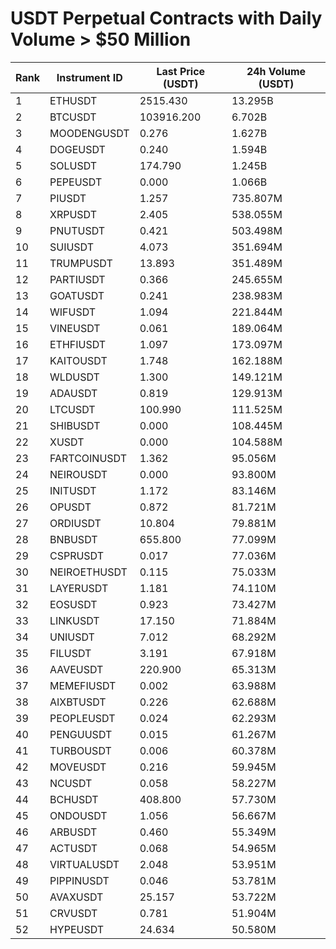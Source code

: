 # USDT Perpetual Contracts with Daily Volume > $50 Million

| Rank | Instrument ID | Last Price (USDT) | 24h Volume (USDT) |
|------|---------------|-------------------|-------------------|
| 1 | ETHUSDT | 2515.430 | 13.295B |
| 2 | BTCUSDT | 103916.200 | 6.702B |
| 3 | MOODENGUSDT | 0.276 | 1.627B |
| 4 | DOGEUSDT | 0.240 | 1.594B |
| 5 | SOLUSDT | 174.790 | 1.245B |
| 6 | PEPEUSDT | 0.000 | 1.066B |
| 7 | PIUSDT | 1.257 | 735.807M |
| 8 | XRPUSDT | 2.405 | 538.055M |
| 9 | PNUTUSDT | 0.421 | 503.498M |
| 10 | SUIUSDT | 4.073 | 351.694M |
| 11 | TRUMPUSDT | 13.893 | 351.489M |
| 12 | PARTIUSDT | 0.366 | 245.655M |
| 13 | GOATUSDT | 0.241 | 238.983M |
| 14 | WIFUSDT | 1.094 | 221.844M |
| 15 | VINEUSDT | 0.061 | 189.064M |
| 16 | ETHFIUSDT | 1.097 | 173.097M |
| 17 | KAITOUSDT | 1.748 | 162.188M |
| 18 | WLDUSDT | 1.300 | 149.121M |
| 19 | ADAUSDT | 0.819 | 129.913M |
| 20 | LTCUSDT | 100.990 | 111.525M |
| 21 | SHIBUSDT | 0.000 | 108.445M |
| 22 | XUSDT | 0.000 | 104.588M |
| 23 | FARTCOINUSDT | 1.362 | 95.056M |
| 24 | NEIROUSDT | 0.000 | 93.800M |
| 25 | INITUSDT | 1.172 | 83.146M |
| 26 | OPUSDT | 0.872 | 81.721M |
| 27 | ORDIUSDT | 10.804 | 79.881M |
| 28 | BNBUSDT | 655.800 | 77.099M |
| 29 | CSPRUSDT | 0.017 | 77.036M |
| 30 | NEIROETHUSDT | 0.115 | 75.033M |
| 31 | LAYERUSDT | 1.181 | 74.110M |
| 32 | EOSUSDT | 0.923 | 73.427M |
| 33 | LINKUSDT | 17.150 | 71.884M |
| 34 | UNIUSDT | 7.012 | 68.292M |
| 35 | FILUSDT | 3.191 | 67.918M |
| 36 | AAVEUSDT | 220.900 | 65.313M |
| 37 | MEMEFIUSDT | 0.002 | 63.988M |
| 38 | AIXBTUSDT | 0.226 | 62.688M |
| 39 | PEOPLEUSDT | 0.024 | 62.293M |
| 40 | PENGUUSDT | 0.015 | 61.267M |
| 41 | TURBOUSDT | 0.006 | 60.378M |
| 42 | MOVEUSDT | 0.216 | 59.945M |
| 43 | NCUSDT | 0.058 | 58.227M |
| 44 | BCHUSDT | 408.800 | 57.730M |
| 45 | ONDOUSDT | 1.056 | 56.667M |
| 46 | ARBUSDT | 0.460 | 55.349M |
| 47 | ACTUSDT | 0.068 | 54.965M |
| 48 | VIRTUALUSDT | 2.048 | 53.951M |
| 49 | PIPPINUSDT | 0.046 | 53.781M |
| 50 | AVAXUSDT | 25.157 | 53.722M |
| 51 | CRVUSDT | 0.781 | 51.904M |
| 52 | HYPEUSDT | 24.634 | 50.580M |

